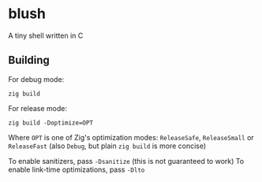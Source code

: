 # blush

A tiny shell written in C

## Building
For debug mode:

    zig build

For release mode:

    zig build -Doptimize=OPT

Where `OPT` is one of Zig's optimization modes: `ReleaseSafe`, `ReleaseSmall` or `ReleaseFast` 
(also `Debug`, but plain `zig build` is more concise)

To enable sanitizers, pass `-Dsanitize` (this is not guaranteed to work)
To enable link-time optimizations, pass `-Dlto`
